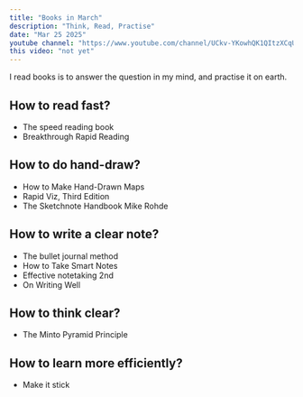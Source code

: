 ```yaml
---
title: "Books in March"
description: "Think, Read, Practise"
date: "Mar 25 2025"
youtube channel: "https://www.youtube.com/channel/UCkv-YKowhQK1QItzXCqUQ0A"
this video: "not yet"
---
```


I read books is to answer the question in my mind, and practise it on earth.

## How to read fast?
- The speed reading book
- Breakthrough Rapid Reading

## How to do hand-draw?
- How to Make Hand-Drawn Maps
- Rapid Viz, Third Edition
- The Sketchnote Handbook Mike Rohde

## How to write a clear note?
- The bullet journal method
- How to Take Smart Notes
- Effective notetaking 2nd
- On Writing Well

## How to think clear?
- The Minto Pyramid Principle

## How to learn more efficiently?
- Make it stick